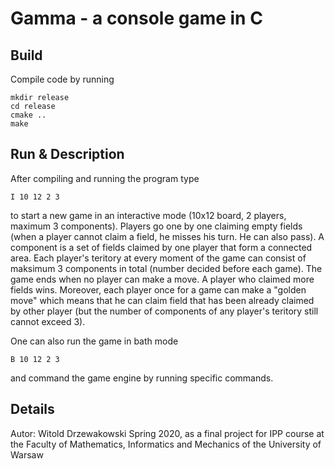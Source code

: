 # Gamma - a console game in C
## Build
Compile code by running

```
mkdir release
cd release
cmake ..
make
```

## Run & Description
After compiling and running the program type
```
I 10 12 2 3
```
to start a new game in an interactive mode (10x12 board, 2 players, maximum 3 components). Players go one by one claiming empty fields 
(when a player cannot claim a field, he misses his turn. He can also pass). A component is a set of fields claimed by one player that 
form a connected area. Each player's teritory at every moment of the game can consist of maksimum 3 components in total (number decided 
before each game). The game ends when no player can make a move. A player who claimed more fields wins. Moreover, each player once for a
game can make a "golden move" which means that he can claim field that has been already claimed by other player (but the number of components 
of any player's teritory still cannot exceed 3).

One can also run the game in bath mode
```
B 10 12 2 3
```
and command the game engine by running specific commands.

## Details
Autor: Witold Drzewakowski
Spring 2020, as a final project for IPP course at the Faculty of Mathematics, Informatics and Mechanics of the University of Warsaw
